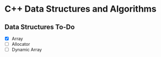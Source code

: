 # C++ Data Structures and Algorithms

## Data Structures To-Do
- [X] Array
- [ ] Allocator
- [ ] Dynamic Array
